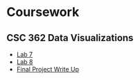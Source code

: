 # Coursework
## CSC 362 Data Visualizations
  - [Lab 7](https://howdenfr.github.io/trails-skeleton/index.html)
  - [Lab 8](https://howdenfr.github.io/lab-8-advanced-topics-HowdenFr/index.html)
  - [Final Project Write Up](https://docs.google.com/document/d/1y5TTVyoqgJ9_-hZGVNOL11_LCA9WGgEF9algYB7mqmw/edit?tab=t.0#heading=h.apr14tbdqitt)


